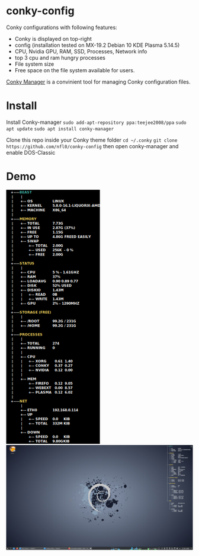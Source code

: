 # conky-config
Conky configurations with following features:
- Conky is displayed on top-right 
- config (installation tested on MX-19.2 Debian 10 KDE Plasma 5.14.5)
- CPU, Nvidia GPU, RAM, SSD, Processes, Network info
- top 3 cpu and ram hungry processes
- File system size
- Free space on the file system available for users. 

[Conky Manager](https://github.com/teejee2008/conky-manager) is a convinient tool for managing Conky configuration files.

# Install
Install Conky-manager
`sudo add-apt-repository ppa:teejee2008/ppa`
`sudo apt update`
`sudo apt install conky-manager`

Clone this repo inside your Conky theme folder
`cd ~/.conky`
`git clone https://github.com/nfl0/conky-config`
then open conky-manager and enable DOS-Classic

# Demo
![gif](https://github.com/nfl0/conky-config/blob/master/demo.png)
![Screenshot](https://github.com/nfl0/conky-config/blob/master/screenshot_full.png)

